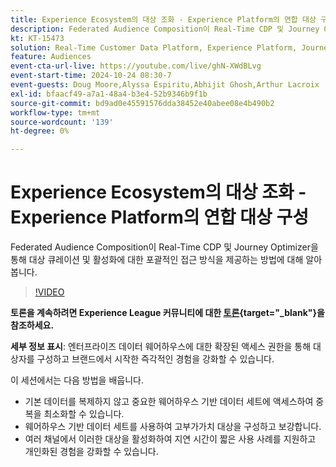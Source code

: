 ```yaml
---
title: Experience Ecosystem의 대상 조화 - Experience Platform의 연합 대상 구성
description: Federated Audience Composition이 Real-Time CDP 및 Journey Optimizer을 통해 대상 큐레이션 및 활성화에 대한 포괄적인 접근 방식을 제공하는 방법에 대해 알아봅니다.
kt: KT-15473
solution: Real-Time Customer Data Platform, Experience Platform, Journey Optimizer
feature: Audiences
event-cta-url-live: https://youtube.com/live/ghN-XWdBLvg
event-start-time: 2024-10-24 08:30-7
event-guests: Doug Moore,Alyssa Espiritu,Abhijit Ghosh,Arthur Lacroix
exl-id: bfaacf49-a7a1-48a4-b3e4-52b9346b9f1b
source-git-commit: bd9ad0e45591576dda38452e40abee08e4b490b2
workflow-type: tm+mt
source-wordcount: '139'
ht-degree: 0%

---
```


# Experience Ecosystem의 대상 조화 - Experience Platform의 연합 대상 구성

Federated Audience Composition이 Real-Time CDP 및 Journey Optimizer을 통해 대상 큐레이션 및 활성화에 대한 포괄적인 접근 방식을 제공하는 방법에 대해 알아봅니다.

>[!VIDEO](https://video.tv.adobe.com/v/3436457?quality=12&learn=on)

**토론을 계속하려면 Experience League 커뮤니티에 대한 [토론](https://experienceleaguecommunities.adobe.com/t5/adobe-experience-platform/adobe-experience-league-live-harmonize-audiences-in-experience/m-p/718976#M636){target="_blank"}을 참조하세요.**

**세부 정보 표시**:
엔터프라이즈 데이터 웨어하우스에 대한 확장된 액세스 권한을 통해 대상자를 구성하고 브랜드에서 시작한 즉각적인 경험을 강화할 수 있습니다.

이 세션에서는 다음 방법을 배웁니다.

* 기본 데이터를 복제하지 않고 중요한 웨어하우스 기반 데이터 세트에 액세스하여 중복을 최소화할 수 있습니다.
* 웨어하우스 기반 데이터 세트를 사용하여 고부가가치 대상을 구성하고 보강합니다.
* 여러 채널에서 이러한 대상을 활성화하여 지연 시간이 짧은 사용 사례를 지원하고 개인화된 경험을 강화할 수 있습니다.
